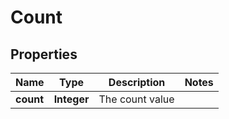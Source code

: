 # Count

## Properties
Name | Type | Description | Notes
------------ | ------------- | ------------- | -------------
**count** | **Integer** | The count value | 
